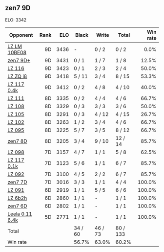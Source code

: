 ## zen7 9D ##

ELO: 3342

Opponent | Rank | ELO | Black | Write | Total | Win rate
---------|-----:|----:|-------|-------|-------|-------:
[LZ LM 10BE08](LZ%20LM%2010BE08.md) | 9D | 3436 | - | 0 / 2 | 0 / 2 | 0.0%
[zen7 9D+](zen7%209D+.md) | 9D | 3431 | 0 / 1 | 1 / 7 | 1 / 8 | 12.5%
[LZ 116](LZ%20116.md) | 9D | 3423 | 0 / 1 | 2 / 3 | 2 / 4 | 50.0%
[LZ ZQ i8](LZ%20ZQ%20i8.md) | 9D | 3418 | 5 / 11 | 3 / 4 | 8 / 15 | 53.3%
[LZ 117 0.4k](LZ%20117%200.4k.md) | 9D | 3412 | 0 / 2 | 4 / 8 | 4 / 10 | 40.0%
[LZ 111](LZ%20111.md) | 8D | 3335 | 0 / 2 | 4 / 4 | 4 / 6 | 66.7%
[LZ 108](LZ%20108.md) | 8D | 3329 | 0 / 3 | 3 / 3 | 3 / 6 | 50.0%
[LZ 105](LZ%20105.md) | 8D | 3291 | 0 / 3 | 4 / 12 | 4 / 15 | 26.7%
[LZ 102](LZ%20102.md) | 8D | 3263 | 1 / 2 | 3 / 4 | 4 / 6 | 66.7%
[LZ 095](LZ%20095.md) | 8D | 3225 | 5 / 7 | 3 / 5 | 8 / 12 | 66.7%
[zen7 8D](zen7%208D.md) | 8D | 3205 | 3 / 4 | 9 / 10 | 12 / 14 | 85.7%
[LZ 098](LZ%20098.md) | 7D | 3157 | 4 / 7 | 1 / 1 | 5 / 8 | 62.5%
[LZ 117 0.1k](LZ%20117%200.1k.md) | 7D | 3123 | 5 / 6 | 1 / 1 | 6 / 7 | 85.7%
[LZ 092](LZ%20092.md) | 7D | 3100 | 4 / 5 | 2 / 2 | 6 / 7 | 85.7%
[zen7 7D](zen7%207D.md) | 7D | 3016 | 3 / 3 | 1 / 1 | 4 / 4 | 100.0%
[LZ 091](LZ%20091.md) | 6D | 2919 | 1 / 1 | 5 / 5 | 6 / 6 | 100.0%
[LZ 6b2h](LZ%206b2h.md) | 6D | 2860 | 1 / 1 | - | 1 / 1 | 100.0%
[zen7 6D](zen7%206D.md) | 6D | 2802 | 1 / 1 | - | 1 / 1 | 100.0%
[Leela 0.11 6.4k](Leela%200.11%206.4k.md) | 5D | 2771 | 1 / 1 | - | 1 / 1 | 100.0%
Total | | | 34 / 60 | 46 / 73 | 80 / 133 | 
Win rate| | | 56.7% | 63.0% | 60.2% | 
